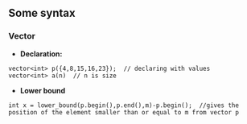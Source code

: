 ## Some syntax 

### Vector

- <b>Declaration:</b>
```
vector<int> p({4,8,15,16,23});  // declaring with values
vector<int> a(n)  // n is size

```
- **Lower bound**
```
int x = lower_bound(p.begin(),p.end(),m)-p.begin();  //gives the position of the element smaller than or equal to m from vector p
```
